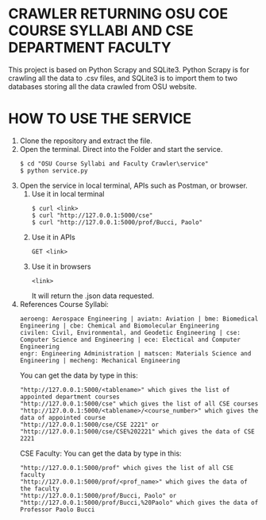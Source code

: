 # CRAWLER RETURNING OSU COE COURSE SYLLABI AND CSE DEPARTMENT FACULTY

This project is based on Python Scrapy and SQLite3. Python Scrapy is for crawling all the data to .csv files, and SQLite3 is to import them to two databases storing all the data crawled from OSU website.

# HOW TO USE THE SERVICE

1. Clone the repository and extract the file.
2. Open the terminal. Direct into the Folder and start the service.
   ```
   $ cd "OSU Course Syllabi and Faculty Crawler\service"
   $ python service.py
   ```
3. Open the service in local terminal, APIs such as Postman, or browser.
   1) Use it in local terminal
      ```
      $ curl <link>
      $ curl "http://127.0.0.1:5000/cse"
      $ curl "http://127.0.0.1:5000/prof/Bucci, Paolo"
      ```
    2) Use it in APIs
       ```
       GET <link>
       ```
    3) Use it in browsers
       ```
       <link>
       ```
       It will return the .json data requested.
4. References
   Course Syllabi:
   ```
   aeroeng: Aerospace Engineering | aviatn: Aviation | bme: Biomedical Engineering | cbe: Chemical and Biomolecular Engineering
   civilen: Civil, Environmental, and Geodetic Engineering | cse: Computer Science and Engineering | ece: Electical and Computer Engineering
   engr: Engineering Administration | matscen: Materials Science and Engineering | mecheng: Mechanical Engineering
   ```
   You can get the data by type in this:
   ```
   "http://127.0.0.1:5000/<tablename>" which gives the list of appointed department courses
   "http://127.0.0.1:5000/cse" which gives the list of all CSE courses
   "http://127.0.0.1:5000/<tablename>/<course_number>" which gives the data of appointed course
   "http://127.0.0.1:5000/cse/CSE 2221" or "http://127.0.0.1:5000/cse/CSE%202221" which gives the data of CSE 2221
   ```
   CSE Faculty:
   You can get the data by type in this:
   ```
   "http://127.0.0.1:5000/prof" which gives the list of all CSE faculty
   "http://127.0.0.1:5000/prof/<prof_name>" which gives the data of the faculty
   "http://127.0.0.1:5000/prof/Bucci, Paolo" or "http://127.0.0.1:5000/prof/Bucci,%20Paolo" which gives the data of Professor Paolo Bucci
   ```
   
